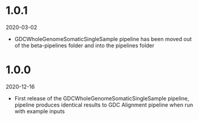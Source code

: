 # 1.0.1
2020-03-02

* GDCWholeGenomeSomaticSingleSample pipeline has been moved out of the beta-pipelines folder and into the pipelines folder

# 1.0.0
2020-12-16

* First release of the GDCWholeGenomeSomaticSingleSample pipeline, pipeline produces identical results to GDC Alignment pipeline when run with example inputs